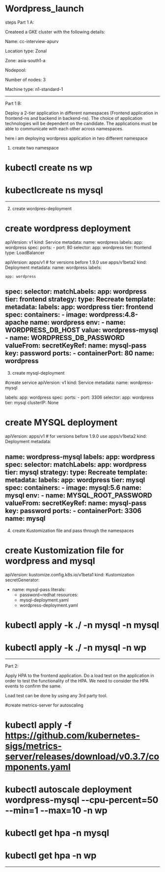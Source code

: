 # Wordpress_launch


steps Part 1 A: 


Createed a GKE cluster with the following details:


Name: cc-interview-apurv

Location type: Zonal

Zone: asia-south1-a

Nodepool:

Number of nodes: 3

Machine type: n1-standard-1

-------------------------------------------------------------------------------------------------

Part 1 B: 


Deploy a 2-tier application in different namespaces (Frontend application in frontend-ns and backend in backend-ns). The choice of application technologies will be dependent on the candidate.
The applications must be able to communicate with each other across namespaces.




here i am deploying wordpress application in two different namespace

1) create two namespace

# kubectl create ns wp
# kubectlcreate ns mysql
-------------------------------------------------------------------------------------------

2) create wordpres-deployment 


# create wordpress deployment
apiVersion: v1
kind: Service
metadata:
  name: wordpress
  labels:
    app: wordpress
spec:
  ports:
    - port: 80
  selector:
    app: wordpress
    tier: frontend
  type: LoadBalancer

apiVersion: apps/v1 # for versions before 1.9.0 use apps/v1beta2
kind: Deployment
metadata:
  name: wordpress
  labels:

    app: wordpress
spec:
  selector:
    matchLabels:
      app: wordpress
      tier: frontend
  strategy:
    type: Recreate
  template:
    metadata:
      labels:
        app: wordpress
        tier: frontend
    spec:
      containers:
      - image: wordpress:4.8-apache
        name: wordpress
        env:
        - name: WORDPRESS_DB_HOST
          value: wordpress-mysql
        - name: WORDPRESS_DB_PASSWORD
          valueFrom:
            secretKeyRef:
              name: mysql-pass
              key: password
        ports:
        - containerPort: 80
          name: wordpress
----------------------------------------------------------------

3) create mysql-deployment 

#create service
apiVersion: v1
kind: Service
metadata:
  name: wordpress-mysql

  labels:
    app: wordpress
spec:
  ports:
    - port: 3306
  selector:
    app: wordpress
    tier: mysql
  clusterIP: None

# create MYSQL deployment

apiVersion: apps/v1 # for versions before 1.9.0 use apps/v1beta2
kind: Deployment
metadata:

  name: wordpress-mysql
  labels:
    app: wordpress
spec:
  selector:
    matchLabels:
      app: wordpress
      tier: mysql
  strategy:
    type: Recreate
  template:
    metadata:
      labels:
        app: wordpress
        tier: mysql
    spec:
      containers:
      - image: mysql:5.6
        name: mysql
        env:
        - name: MYSQL_ROOT_PASSWORD
          valueFrom:
            secretKeyRef:
              name: mysql-pass
              key: password
        ports:
        - containerPort: 3306
          name: mysql
-------------------------------------------------------------------------------
4) create Kustomization file and pass through the namespaces

# create Kustomization file for wordpress and mysql

apiVersion: kustomize.config.k8s.io/v1beta1
kind: Kustomization
secretGenerator:
- name: mysql-pass
  literals:
  - password=redhat
resources:
  - mysql-deployment.yaml
  - wordpress-deployment.yaml

# kubectl apply -k ./ -n mysql -n mysql
# kubectl apply -k ./ -n mysql -n wp
--------------------------------------------------------------------------------

Part 2:


Apply HPA to the frontend application. Do a load test on the application in order to test the functionality of the HPA. We need to consider the HPA events to confirm the same.

Load test can be done by using any 3rd party tool.

#create metrics-server for autoscaling


# kubectl apply -f https://github.com/kubernetes-sigs/metrics-server/releases/download/v0.3.7/components.yaml

# kubectl autoscale deployment wordpress-mysql --cpu-percent=50 --min=1 --max=10 -n wp



# kubectl get hpa -n mysql
# kubectl get hpa -n wp
-----------------------------------------------------------------------------------------------------------
